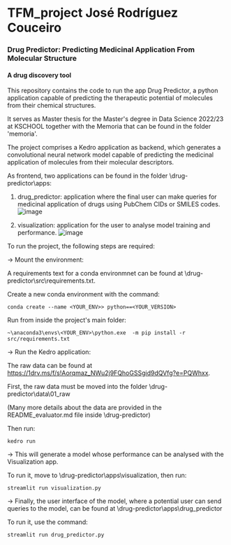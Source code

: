 # TFM_project José Rodríguez Couceiro
### Drug Predictor: Predicting Medicinal Application From Molecular Structure
#### A drug discovery tool

This repository contains the code to run the app Drug Predictor,
a python application capable of predicting the therapeutic potential of molecules from their chemical structures.

It serves as Master thesis for the Master's degree in Data Science 2022/23 at KSCHOOL together with the Memoria that can be found in the folder 'memoria'.

The project comprises a Kedro application as backend, which generates a convolutional neural network model capable of predicting the medicinal application of molecules from their molecular descriptors.

As frontend, two applications can be found in the folder \drug-predictor\apps:

1. drug_predictor: application where the final user can make queries for medicinal application of drugs using PubChem CIDs or SMILES codes.
![image](https://github.com/JoseCouceiro/TFM_project/assets/118387556/84bb072e-b7b4-4ec6-b367-d0c1e8681a17)


2. visualization: application for the user to analyse model training and performance.
![image](https://github.com/JoseCouceiro/TFM_project/assets/118387556/26ddd129-1009-4339-a6dd-9cb0a5592c83)


To run the project, the following steps are required:

-> Mount the environment:

A requirements text for a conda environmnet can be found at \drug-predictor\src\requirements.txt.

Create a new conda environment with the command:

    conda create --name <YOUR_ENV>> python==<YOUR_VERSION>

Run from inside the project's main folder:

    ~\anaconda3\envs\<YOUR_ENV>\python.exe  -m pip install -r src/requirements.txt

 -> Run the Kedro application:

The raw data can be found at https://1drv.ms/f/s!Aorqmaz_NWu2j9FQhoGSSgid9dQVfg?e=PQWhxx.

First, the raw data must be moved into the folder \drug-predictor\data\01_raw

(Many more details about the data are provided in the README_evaluator.md file inside \drug-predictor)

Then run:

    kedro run

-> This will generate a model whose performance can be analysed with the Visualization app.

To run it, move to \drug-predictor\apps\visualization, then run:

    streamlit run visualization.py

-> Finally, the user interface of the model, where a potential user can send queries to the model, can be found at \drug-predictor\apps\drug_predictor

To run it, use the command:

    streamlit run drug_predictor.py
